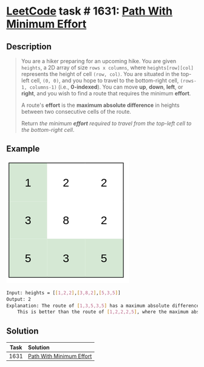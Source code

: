 # [LeetCode][leetcode] task # 1631: [Path With Minimum Effort][task]

Description
-----------

> You are a hiker preparing for an upcoming hike. You are given `heights`, a 2D array of size `rows x columns`,
> where `heights[row][col]` represents the height of cell `(row, col)`.
> You are situated in the top-left cell, `(0, 0)`, and you hope to travel to the bottom-right cell,
> `(rows-1, columns-1)` (i.e., **0-indexed**).
> You can move **up**, **down**, **left**, or **right**, and you wish to find a route that requires the minimum **effort**.
> 
> A route's **effort** is the **maximum absolute difference** in heights between two consecutive cells of the route.
> 
> Return _the minimum **effort** required to travel from the top-left cell to the bottom-right cell_.

Example
-------

![matrix.png](image/matrix.png)


```sh
Input: heights = [[1,2,2],[3,8,2],[5,3,5]]
Output: 2
Explanation: The route of [1,3,5,3,5] has a maximum absolute difference of 2 in consecutive cells.
    This is better than the route of [1,2,2,2,5], where the maximum absolute difference is 3.
```

Solution
--------

| Task | Solution                             |
|:----:|:-------------------------------------|
| 1631 | [Path With Minimum Effort][solution] |


[leetcode]: <http://leetcode.com/>
[task]: <https://leetcode.com/problems/path-with-minimum-effort/>
[solution]: <https://github.com/wellaxis/praxis-leetcode/blob/main/src/main/java/com/witalis/praxis/leetcode/task/h17/p1631/option/Practice.java>

